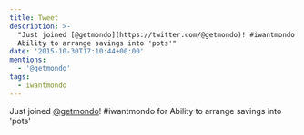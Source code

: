 ```yaml
---
title: Tweet
description: >-
  "Just joined [@getmondo](https://twitter.com/@getmondo)! #iwantmondo for
  Ability to arrange savings into 'pots'"
date: '2015-10-30T17:10:44+00:00'
mentions:
  - '@getmondo'
tags:
  - iwantmondo
---
```

Just joined [@getmondo](https://twitter.com/@getmondo)! #iwantmondo for Ability to arrange savings into 'pots'
